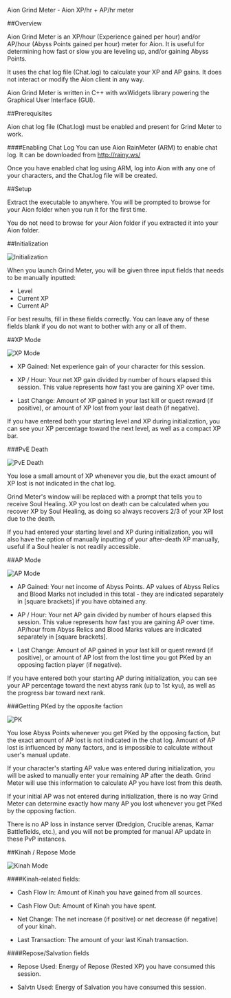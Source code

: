 Aion Grind Meter - Aion XP/hr + AP/hr meter

##Overview

Aion Grind Meter is an XP/hour (Experience gained per hour) and/or AP/hour (Abyss Points gained per hour) meter for Aion.
It is useful for determining how fast or slow you are leveling up, and/or gaining Abyss Points. 

It uses the chat log file (Chat.log) to calculate your XP and AP gains. It does not interact or modify the Aion client in any way.

Aion Grind Meter is written in C++ with wxWidgets library powering the Graphical User Interface (GUI).



##Prerequisites

Aion chat log file (Chat.log) must be enabled and present for Grind Meter to work.

####Enabling Chat Log
You can use Aion RainMeter (ARM) to enable chat log. 
It can be downloaded from http://rainy.ws/

Once you have enabled chat log using ARM, log into Aion with any one of your characters, and the Chat.log file will be created.



##Setup

Extract the executable to anywhere. 
You will be prompted to browse for your Aion folder when you run it for the first time.

You do not need to browse for your Aion folder if you extracted it into your Aion folder.



##Initialization

![Initialization](http://maxxperiod.com/aiongrindmeter/images/init.png)

When you launch Grind Meter, you will be given three input fields that needs to be manually inputted: 
* Level
* Current XP
* Current AP

For best results, fill in these fields correctly.
You can leave any of these fields blank if you do not want to bother with any or all of them.



##XP Mode

![XP Mode](http://maxxperiod.com/aiongrindmeter/images/exp-hr.png)

* XP Gained: Net experience gain of your character for this session.

* XP / Hour: Your net XP gain divided by number of hours elapsed this session. This value represents how fast you are gaining XP over time.

* Last Change: Amount of XP gained in your last kill or quest reward (if positive), or amount of XP lost from your last death (if negative).


If you have entered both your starting level and XP during initialization, you can see your XP percentage toward the next level, as well as a compact XP bar.


###PvE Death

![PvE Death](http://maxxperiod.com/aiongrindmeter/images/death.png)

You lose a small amount of XP whenever you die, but the exact amount of XP lost is not indicated in the chat log. 

Grind Meter's window will be replaced with a prompt that tells you to receive Soul Healing.
XP you lost on death can be calculated when you recover XP by Soul Healing, as doing so always recovers 2/3 of your XP lost due to the death.

If you had entered your starting level and XP during initialization, you will also have the option of manually inputting of your after-death XP manually, useful if a Soul healer is not readily accessible.



##AP Mode


![AP Mode](http://maxxperiod.com/aiongrindmeter/images/ap-hr.png)

* AP Gained: Your net income of Abyss Points. 
AP values of Abyss Relics and Blood Marks not included in this total - they are indicated separately in [square brackets] if you have obtained any.

* AP / Hour: Your net AP gain divided by number of hours elapsed this session. This value represents how fast you are gaining AP over time. AP/hour from Abyss Relics and Blood Marks values are indicated separately in [square brackets].

* Last Change: Amount of AP gained in your last kill or quest reward (if positive), or amount of AP lost from the lost time you got PKed by an opposing faction player (if negative).


If you have entered both your starting AP during initialization, you can see your AP percentage toward the next abyss rank (up to 1st kyu), as well as the progress bar toward next rank.


###Getting PKed by the opposite faction

![PK](http://maxxperiod.com/aiongrindmeter/images/pk.png)

You lose Abyss Points whenever you get PKed by the opposing faction, but the exact amount of AP lost is not indicated in the chat log. 
Amount of AP lost is influenced by many factors, and is impossible to calculate without user's manual update.

If your character's starting AP value was entered during initialization, you will be asked to manually enter your remaining AP after the death.
Grind Meter will use this information to calculate AP you have lost from this death.

If your initial AP was not entered during initialization, there is no way Grind Meter can determine exactly how many AP you lost whenever you get PKed by the opposing faction.

There is no AP loss in instance server (Dredgion, Crucible arenas, Kamar Battlefields, etc.), and you will not be prompted for manual AP update in these PvP instances.



##Kinah / Repose Mode

![Kinah Mode](http://maxxperiod.com/aiongrindmeter/images/kinah.png)

####Kinah-related fields:

* Cash Flow In: Amount of Kinah you have gained from all sources.

* Cash Flow Out: Amount of Kinah you have spent.

* Net Change: The net increase (if positive) or net decrease (if negative) of your kinah.

* Last Transaction: The amount of your last Kinah transaction.

####Repose/Salvation fields


* Repose Used: Energy of Repose (Rested XP) you have consumed this session.

* Salvtn Used: Energy of Salvation you have consumed this session.

